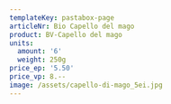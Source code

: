 ```yaml
---
templateKey: pastabox-page
articleNr: Bio Capello del mago
product: BV-Capello del mago
units:
  amount: '6'
  weight: 250g
price_ep: '5.50'
price_vp: 8.--
image: /assets/capello-di-mago_5ei.jpg
---
```


